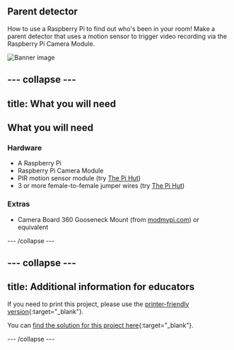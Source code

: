 ## Parent detector

How to use a Raspberry Pi to find out who's been in your room! Make a parent detector that uses a motion sensor to trigger video recording via the Raspberry Pi Camera Module.

![Banner image](images/banner.png)

--- collapse ---
---
title: What you will need
---
## What you will need

### Hardware
- A Raspberry Pi
- Raspberry Pi Camera Module
- PIR motion sensor module (try [The Pi Hut](https://thepihut.com/products/pir-motion-sensor-module))
- 3 or more female-to-female jumper wires (try [The Pi Hut](https://thepihut.com/products/adafruit-premium-female-female-jumper-wires-20-x-6-150mm))

### Extras

- Camera Board 360 Gooseneck Mount (from [modmypi.com](https://www.modmypi.com/raspberry-pi/camera/camera-cases/camera-board-360-gooseneck-mount)) or equivalent

--- /collapse ---

--- collapse ---
---
title: Additional information for educators
---

If you need to print this project, please use the [printer-friendly version](https://projects.raspberrypi.org/en/projects/parent-detector/print){:target="_blank"}.

You can [find the solution for this project here](https://rpf.io/p/en/parent-detector-get){:target="_blank"}.

--- /collapse ---

